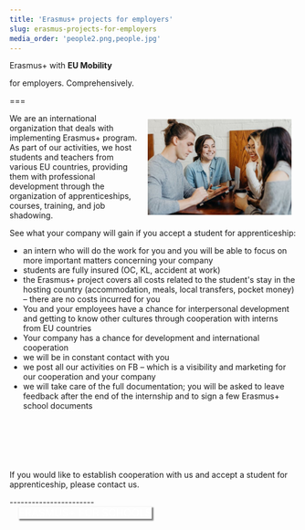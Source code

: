 ```yaml
---
title: 'Erasmus+ projects for employers'
slug: erasmus-projects-for-employers
media_order: 'people2.png,people.jpg'
---
```


Erasmus+ with **EU Mobility**

for employers. Comprehensively. 

===


<img title="people meeting" alt="people meeting" src="/user/pages/03.erasmus-plus/projekty-erasmus-plus-dla-pracodawcow/people.jpg" style="width: 50%;float: right;margin:10px;">

We are an international organization that deals with implementing Erasmus+ program. As part of our activities, we host students and teachers from various EU countries, providing them with professional development through the organization of apprenticeships, courses, training, and job shadowing.

See what your company will gain if you accept a student for apprenticeship:

* an intern who will do the work for you and you will be able to focus on more important matters concerning your company
* students are fully insured (OC, KL, accident at work)
* the Erasmus+ project covers all costs related to the student's stay in the hosting country (accommodation, meals, local transfers, pocket money) – there are no costs incurred for you 
* You and your employees have a chance for interpersonal development and getting to know other cultures through cooperation with interns from EU countries
* Your company has a chance for development and international cooperation
* we will be in constant contact with you
* we post all our activities on FB – which is a visibility and marketing for our cooperation and your company
* we will take care of the full documentation; you will be asked to leave feedback after the end of the internship and to sign a few Erasmus+ school documents


<div class="empty"> 
    <i class="fa-solid fa-business-time" style="margin-right: 10px; color: #fa4bb1; font-size: 3rem;"></i><br><br>
  <p class="empty-title h5">If you would like to establish cooperation with us and accept a student for apprenticeship, please contact us.</p>
</div>
-----------------------
<div class="float-right"><a href="https://eumobility.eu/en/erasmus-plus/erasmus-projects-for-schools" class="btn btn-lg btn-transp btn-purp" style="font-size: large; margin: 1rem; color: #FFF; box-shadow: 2px 2px 2px 1px rgba(0, 0, 0, 0.5);">ERASMUS+ FOR SCHOOLS</a> </div>